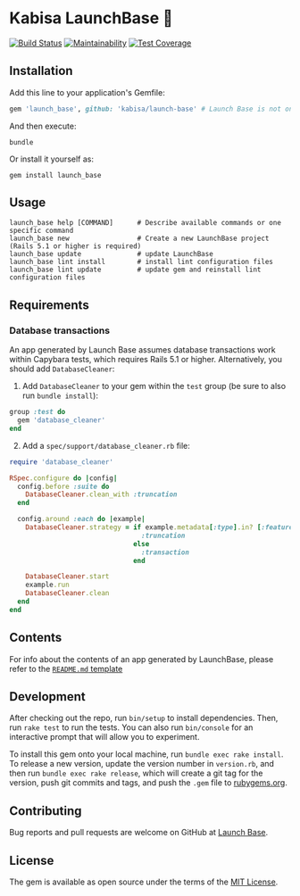 # Kabisa LaunchBase :rocket:

[![Build Status](https://travis-ci.org/kabisa/launch-base.svg?branch=master)](https://travis-ci.org/kabisa/launch-base)
[![Maintainability](https://api.codeclimate.com/v1/badges/f563fdb89d5509e4e8f3/maintainability)](https://codeclimate.com/github/kabisa/launch-base/maintainability)
[![Test Coverage](https://api.codeclimate.com/v1/badges/f563fdb89d5509e4e8f3/test_coverage)](https://codeclimate.com/github/kabisa/launch-base/test_coverage)

## Installation

Add this line to your application's Gemfile:

```ruby
gem 'launch_base', github: 'kabisa/launch-base' # Launch Base is not on RubyGems yet
```

And then execute:

    bundle

Or install it yourself as:

    gem install launch_base

## Usage

```
launch_base help [COMMAND]      # Describe available commands or one specific command
launch_base new                 # Create a new LaunchBase project (Rails 5.1 or higher is required)
launch_base update              # update LaunchBase
launch_base lint install        # install lint configuration files
launch_base lint update         # update gem and reinstall lint configuration files
```

## Requirements

### Database transactions

An app generated by Launch Base assumes database transactions work within Capybara tests, which requires Rails 5.1 or
higher. Alternatively, you should add `DatabaseCleaner`:

1. Add `DatabaseCleaner` to your gem within the `test` group (be sure to also run `bundle install`):

```ruby
group :test do
  gem 'database_cleaner'
end
```

2. Add a `spec/support/database_cleaner.rb` file:

```ruby
require 'database_cleaner'

RSpec.configure do |config|
  config.before :suite do
    DatabaseCleaner.clean_with :truncation
  end

  config.around :each do |example|
    DatabaseCleaner.strategy = if example.metadata[:type].in? [:feature, :request]
                                 :truncation
                               else
                                 :transaction
                               end

    DatabaseCleaner.start
    example.run
    DatabaseCleaner.clean
  end
end
```

## Contents

For info about the contents of an app generated by LaunchBase, please refer to the
[`README.md` template](templates/README.md)

## Development

After checking out the repo, run `bin/setup` to install dependencies.
Then, run `rake test` to run the tests.
You can also run `bin/console` for an interactive prompt that will allow you to experiment.

To install this gem onto your local machine, run `bundle exec rake install`.
To release a new version, update the version number in `version.rb`,
and then run `bundle exec rake release`, which will create a git tag for the version,
push git commits and tags, and push the `.gem` file to [rubygems.org](https://rubygems.org).

## Contributing

Bug reports and pull requests are welcome on GitHub at [Launch Base](https://github.com/kabisa/launch-base).

## License

The gem is available as open source under the terms of the [MIT License](https://opensource.org/licenses/MIT).
